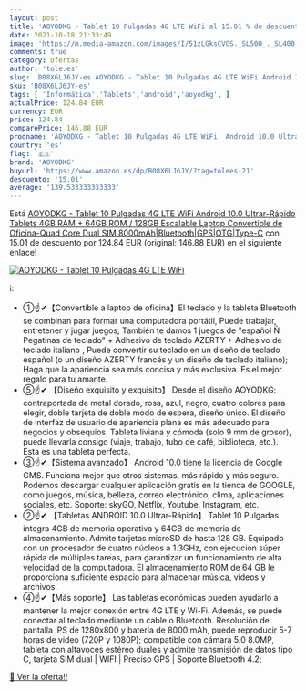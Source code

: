 ```yaml
---
layout: post
title: 'AOYODKG - Tablet 10 Pulgadas 4G LTE WiFi al 15.01 % de descuento'
date: 2021-10-18 21:33:49
image: 'https://m.media-amazon.com/images/I/51zLGksCVGS._SL500_._SL400_.jpg'
comments: true
category: ofertas
author: 'tole.es'
slug: 'B08X6LJ6JY-es AOYODKG - Tablet 10 Pulgadas 4G LTE WiFi Android 10.0...'
sku: 'B08X6LJ6JY-es'
tags: [ 'Informática','Tablets','android','aoyodkg', ]
actualPrice: 124.84 EUR
currency: EUR
price: 124.84
comparePrice: 146.88 EUR
prodname: 'AOYODKG - Tablet 10 Pulgadas 4G LTE WiFi  Android 10.0 Ultrar-Rápido Tablets 4GB RAM + 64GB ROM / 128GB Escalable  Laptop Convertible de Oficina-Quad Core  Dual SIM 8000mAh|Bluetooth|GPS|OTG|Type-C'
country: 'es'
flag: '🇪🇸'
brand: 'AOYODKG'
buyurl: 'https://www.amazon.es/dp/B08X6LJ6JY/?tag=tolees-21'
descuento: '15.01'
average: '139.533333333333'
---
```


Está [AOYODKG - Tablet 10 Pulgadas 4G LTE WiFi  Android 10.0 Ultrar-Rápido Tablets 4GB RAM + 64GB ROM / 128GB Escalable  Laptop Convertible de Oficina-Quad Core  Dual SIM 8000mAh|Bluetooth|GPS|OTG|Type-C](https://www.amazon.es/dp/B08X6LJ6JY/?tag=tolees-21) con 15.01 de descuento por 124.84 EUR (original: 146.88 EUR) en el siguiente enlace!

[![AOYODKG - Tablet 10 Pulgadas 4G LTE WiFi](https://m.media-amazon.com/images/I/51zLGksCVGS._SL500_._SL400_.jpg)](https://www.amazon.es/dp/B08X6LJ6JY/?tag=tolees-21)

ℹ️:

- ①☝✔【Convertible a laptop de oficina】El teclado y la tableta Bluetooth se combinan para formar una computadora portátil, Puede trabajar, entretener y jugar juegos; También te damos 1 juegos de "español Ñ Pegatinas de teclado" + Adhesivo de teclado AZERTY + Adhesivo de teclado italiano , Puede convertir su teclado en un diseño de teclado español (o un diseño AZERTY francés y un diseño de teclado italiano); Haga que la apariencia sea más concisa y más exclusiva. Es el mejor regalo para tu amante.
- ⑤☝✔ 【Diseño exquisito y exquisito】 Desde el diseño AOYODKG: contraportada de metal dorado, rosa, azul, negro, cuatro colores para elegir, doble tarjeta de doble modo de espera, diseño único. El diseño de interfaz de usuario de apariencia plana es más adecuado para negocios y obsequios. Tableta liviana y cómoda (solo 9 mm de grosor), puede llevarla consigo (viaje, trabajo, tubo de café, biblioteca, etc.). Esta es una tableta perfecta.
- ③☝✔【Sistema avanzado】 Android 10.0 tiene la licencia de Google GMS. Funciona mejor que otros sistemas, más rápido y más seguro. Podemos descargar cualquier aplicación gratis en la tienda de GOOGLE, como juegos, música, belleza, correo electrónico, clima, aplicaciones sociales, etc. Soporte: skyGO, Netflix, Youtube, Instagram, etc.
- ②☝✔ 【Tabletas ANDROID 10.0 Ultrar-Rápido】 Tablet 10 Pulgadas integra 4GB de memoria operativa y 64GB de memoria de almacenamiento. Admite tarjetas microSD de hasta 128 GB. Equipado con un procesador de cuatro núcleos a 1.3GHz, con ejecución súper rápida de múltiples tareas, para garantizar un funcionamiento de alta velocidad de la computadora. El almacenamiento ROM de 64 GB le proporciona suficiente espacio para almacenar música, videos y archivos.
- ④☝✔【Más soporte】 Las tabletas económicas pueden ayudarlo a mantener la mejor conexión entre 4G LTE y Wi-Fi. Además, se puede conectar al teclado mediante un cable o Bluetooth. Resolución de pantalla IPS de 1280x800 y batería de 8000 mAh, puede reproducir 5-7 horas de video (720P y 1080P); compatible con cámara 5.0 8.0MP, tableta con altavoces estéreo duales y admite transmisión de datos tipo C, tarjeta SIM dual | WIFI | Preciso GPS | Soporte Bluetooth 4.2;

[🛒 Ver la oferta!!](https://www.amazon.es/dp/B08X6LJ6JY/?tag=tolees-21)
